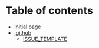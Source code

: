 # Table of contents

* [Initial page](README.md)
* [.github](.github/README.md)
  * [ISSUE\_TEMPLATE](.github/issue_template.md)

